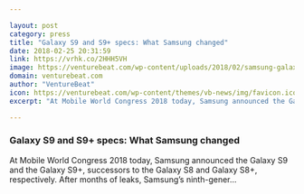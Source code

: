```yaml
---

layout: post
category: press
title: "Galaxy S9 and S9+ specs: What Samsung changed"
date: 2018-02-25 20:31:59
link: https://vrhk.co/2HHH5VH
image: https://venturebeat.com/wp-content/uploads/2018/02/samsung-galaxy-s9-backs.jpg?fit=3913%2C2330&strip=all
domain: venturebeat.com
author: "VentureBeat"
icon: https://venturebeat.com/wp-content/themes/vb-news/img/favicon.ico
excerpt: "At Mobile World Congress 2018 today, Samsung announced the Galaxy S9 and the Galaxy S9+, successors to the Galaxy S8 and Galaxy S8+, respectively. After months of leaks, Samsung’s ninth-gener…"

---
```


### Galaxy S9 and S9+ specs: What Samsung changed

At Mobile World Congress 2018 today, Samsung announced the Galaxy S9 and the Galaxy S9+, successors to the Galaxy S8 and Galaxy S8+, respectively. After months of leaks, Samsung’s ninth-gener…
